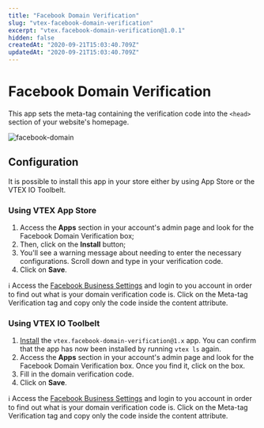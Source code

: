 ```yaml
---
title: "Facebook Domain Verification"
slug: "vtex-facebook-domain-verification"
excerpt: "vtex.facebook-domain-verification@1.0.1"
hidden: false
createdAt: "2020-09-21T15:03:40.709Z"
updatedAt: "2020-09-21T15:03:40.709Z"
---
```

# Facebook Domain Verification

This app sets the meta-tag containing the verification code into the `<head>` section of your website's homepage.

![facebook-domain](https://user-images.githubusercontent.com/284515/93783246-dc55d180-fc01-11ea-83a9-73916e3e3b5a.png)

## Configuration

It is possible to install this app in your store either by using App Store or the VTEX IO Toolbelt.

### Using VTEX App Store

1. Access the **Apps** section in your account's admin page and look for the Facebook Domain Verification box;
2. Then, click on the **Install** button;
3. You'll see a warning message about needing to enter the necessary configurations. Scroll down and type in your verification code.
4. Click on **Save**.

:information_source: Access the [Facebook Business Settings](https://business.facebook.com/settings/owned-domains/)</a> and login to you account in order to find out what is your domain verification code is. Click on the Meta-tag Verification tag and copy only the code inside the content attribute.

### Using VTEX IO Toolbelt

1. [Install](https://vtex.io/docs/recipes/development/installing-an-app/) the `vtex.facebook-domain-verification@1.x` app. You can confirm that the app has now been installed by running `vtex ls` again.
2. Access the **Apps** section in your account's admin page and look for the Facebook Domain Verification box. Once you find it, click on the box.
3. Fill in the domain verification code.
4. Click on **Save**.

:information_source: Access the [Facebook Business Settings](https://business.facebook.com/settings/owned-domains/) and login to you account in order to find out what is your domain verification code is. Click on the Meta-tag Verification tag and copy only the code inside the content attribute.
